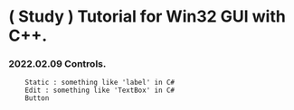 # ( Study ) Tutorial for Win32 GUI with C++.

### 2022.02.09 Controls.
		Static : something like 'label' in C#
		Edit : something like 'TextBox' in C#
		Button